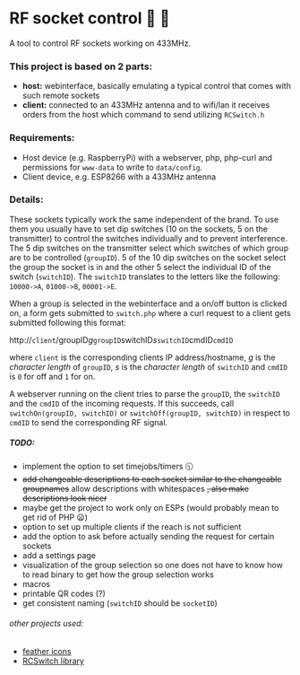 # RF socket control :satellite: :electric_plug:
A tool to control RF sockets working on 433MHz.

### This project is based on 2 parts:
  * **host:** webinterface, basically emulating a typical control that comes with such remote sockets
  * **client:** connected to an 433MHz antenna and to wifi/lan it receives orders from the host which command to send utilizing `RCSwitch.h`


### Requirements:
  * Host device (e.g. RaspberryPi) with a webserver, php, php-curl and permissions for `www-data` to write to `data/config`.
  * Client device, e.g. ESP8266 with a 433MHz antenna


### Details:
These sockets typically work the same independent of the brand. To use them you usually have to set dip switches (10 on the sockets, 5 on the transmitter) to control the switches individually and to prevent interference. The 5 dip switches on the transmitter select which switches of which group are to be controlled (`groupID`). 5 of the 10 dip switches on the socket select the group the socket is in and the other 5 select the individual ID of the switch (`switchID`). The `switchID` translates to the letters like the following: `10000->A`, `01000->B`, `00001->E`.

When a group is selected in the webinterface and a on/off button is clicked on, a form gets submitted to `switch.php` where a curl request to a client gets submitted following this format:

http://`client`/groupID*g*`groupID`switchID*s*`switchID`cmdID`cmdID`

where `client` is the corresponding clients IP address/hostname, *g* is the *character length* of `groupID`, *s* is the *character length* of `switchID` and `cmdID` is `0` for off and `1` for on.

A webserver running on the client tries to parse the `groupID`, the `switchID` and the `cmdID` of the incoming requests. If this succeeds, call `switchOn(groupID, switchID)` or `switchOff(groupID, switchID)` in respect to `cmdID` to send the corresponding RF signal.


##### TODO:
  * implement the option to set timejobs/timers :clock1030:
  * ~~add changeable descriptions to each socket similar to the changeable groupnames~~ allow descriptions with whitespaces ~~, also make descriptions look nicer~~
  * maybe get the project to work only on ESPs (would probably mean to get rid of PHP :frowning:)
  * option to set up multiple clients if the reach is not sufficient
  * add the option to ask before actually sending the request for certain sockets
  * add a settings page
  * visualization of the group selection so one does not have to know how to read binary to get how the group selection works
  * macros
  * printable QR codes (?)
  * get consistent naming (`switchID` should be `socketID`)

###### other projects used:
  * [feather icons](https://github.com/feathericons/feather)
  * [RCSwitch library](https://github.com/sui77/rc-switch)
